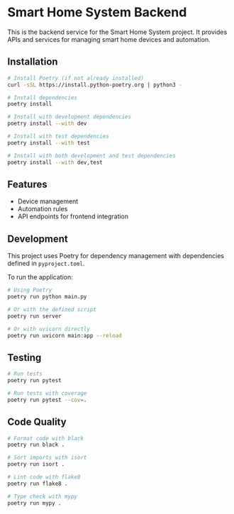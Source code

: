 # Smart Home System Backend

This is the backend service for the Smart Home System project. It provides APIs and services for managing smart home devices and automation.

## Installation

```bash
# Install Poetry (if not already installed)
curl -sSL https://install.python-poetry.org | python3 -

# Install dependencies
poetry install

# Install with development dependencies
poetry install --with dev

# Install with test dependencies
poetry install --with test

# Install with both development and test dependencies
poetry install --with dev,test
```

## Features

- Device management
- Automation rules
- API endpoints for frontend integration

## Development

This project uses Poetry for dependency management with dependencies defined in `pyproject.toml`.

To run the application:

```bash
# Using Poetry
poetry run python main.py

# Or with the defined script
poetry run server

# Or with uvicorn directly
poetry run uvicorn main:app --reload
```

## Testing

```bash
# Run tests
poetry run pytest

# Run tests with coverage
poetry run pytest --cov=.
```

## Code Quality

```bash
# Format code with black
poetry run black .

# Sort imports with isort
poetry run isort .

# Lint code with flake8
poetry run flake8 .

# Type check with mypy
poetry run mypy .
``` 